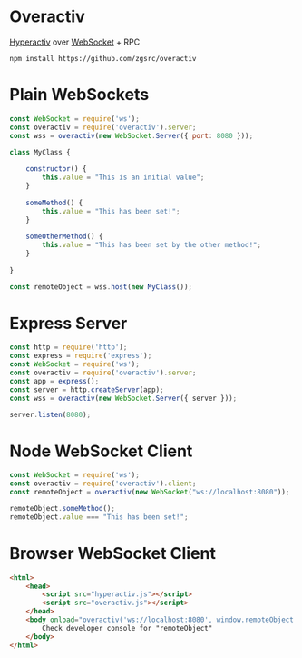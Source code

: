# Overactiv
[Hyperactiv](https://github.com/zgsrc/hyperactiv) over [WebSocket](https://github.com/websockets/ws) + RPC

    npm install https://github.com/zgsrc/overactiv
    
# Plain WebSockets

```javascript
const WebSocket = require('ws');
const overactiv = require('overactiv').server;
const wss = overactiv(new WebSocket.Server({ port: 8080 }));

class MyClass {
    
    constructor() {
        this.value = "This is an initial value";
    }
    
    someMethod() {
        this.value = "This has been set!";
    }
    
    someOtherMethod() {
        this.value = "This has been set by the other method!";
    }
    
}

const remoteObject = wss.host(new MyClass());
```

# Express Server

```javascript
const http = require('http');
const express = require('express');
const WebSocket = require('ws');
const overactiv = require('overactiv').server;
const app = express();
const server = http.createServer(app);
const wss = overactiv(new WebSocket.Server({ server }));

server.listen(8080);
```

# Node WebSocket Client

```javascript
const WebSocket = require('ws');
const overactiv = require('overactiv').client;
const remoteObject = overactiv(new WebSocket("ws://localhost:8080"));

remoteObject.someMethod();
remoteObject.value === "This has been set!";
```

# Browser WebSocket Client

```html
<html>
    <head>
        <script src="hyperactiv.js"></script>    
        <script src="overactiv.js"></script>
    </head>
    <body onload="overactiv('ws://localhost:8080', window.remoteObject = { })">
        Check developer console for "remoteObject"
    </body>
</html>
```